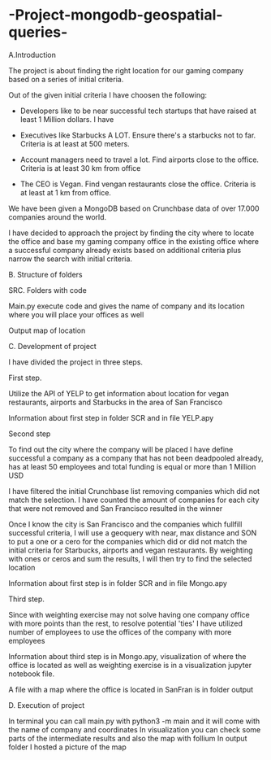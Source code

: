 # -Project-mongodb-geospatial-queries-

A.Introduction 

The project is about finding the right location for our gaming company based on a series of initial criteria. 

Out of the given initial criteria I have choosen the following:

- Developers like to be near successful tech startups that have raised at least 1 Million dollars. I have 
- Executives like Starbucks A LOT. Ensure there's a starbucks not to far. Criteria is at least at 500 meters.
- Account managers need to travel a lot. Find airports close to the office. Criteria is at least 30 km from office

- The CEO is Vegan. Find vengan restaurants close the office. Criteria is at least at 1 km from office.

We have been given a MongoDB based on Crunchbase data of over 17.000 companies around the world.

I have decided to approach the project by finding the city where to locate the office and base my gaming company office in the existing office where a successful company already exists based on additional criteria plus narrow the search with initial criteria. 

B. Structure of folders

SRC. Folders with code

Main.py execute code and gives the name of company and its location where you will place your offices as well

Output map of location

C. Development of project

I have divided the project in three steps. 

First step. 

Utilize the API of YELP to get information about location for vegan restaurants, airports and Starbucks in the area of San Francisco

Information about first step in folder SCR and in file YELP.apy

Second step 

To find out the city where the company will be placed I have define successful a company as a company that has not been deadpooled already, has at least 50 employees and total funding is equal or more than 1 Million USD

I have filtered the initial Crunchbase list removing companies which did not match the selection. I have counted the amount of companies for each city that were not removed and San Francisco resulted in the winner

Once I know the city is San Francisco and the companies which fullfill successful criteria, I will use a geoquery with near, max distance and SON to put a one or a cero for the companies which did or did not match the initial criteria for Starbucks, airports and vegan restaurants. By weighting with ones or ceros and sum the results, I will then try to find the selected location

Information about first step is in folder SCR and in file Mongo.apy

Third step. 

Since with weighting exercise may not solve having one company office with more points than the rest, to resolve potential 'ties' I have utilized number of employees to use the offices of the company with more employees 

Information about third step is in Mongo.apy, visualization of where the office is located as well as weighting exercise is in a visualization jupyter notebook file.

A file with a map where the office is located in SanFran is in folder output

D. Execution of project

In terminal you can call main.py with python3 -m main and it will come with the name of company and coordinates
In visualization you can check some parts of the intermediate results and also the map with follium
In output folder I hosted a picture of the map 

